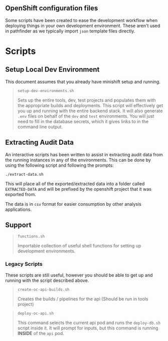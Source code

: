 ## OpenShift configuration files

Some scripts have been created to ease the development workflow when deploying things in your own development environment.  These aren't used in pathfinder as we typically import `json` template files directly.

# Scripts 

## Setup Local Dev Environment
This document assumes that you already have minishift setup and running.

> `setup-dev-environments.sh`
>
> Sets up the entire tools, dev, test projects and populates them with the appropriate builds and deployments.  This script will effectively get you up and running with the entire backend stack.  It will also generate `.env` files on behalf of the `dev` and `test` environments.  You will just need to fill in the database secrets, which it gives links to in the command line output.

## Extracting Audit Data

An interactive scripts has been written to assist in extracting audit data from the running instances in any of the environments.  This can be done by using the following script and following the prompts:

`./extract-data.sh`

This will place all of the exported/extracted data into a folder called `EXTRACTED-DATA` and will be prefixed by the openshift project that it was exported from.

The data is in `csv` format for easier consumption by other analysis applications.

## Support

> `functions.sh`
>
> Importable collection of useful shell functions for setting up development environments.

### Legacy Scripts
These scripts are still useful, however you should be able to get up and running with the script described above.

> `create-oc-api-builds.sh`
>
> Creates the builds / pipelines for the api (Should be run in tools project)
  
> `deploy-oc-api.sh`
>
> This command selects the current api pod and runs the `deploy-db.sh` script inside it.  It will prompt for inputs, but this command is running **INSIDE** of the `api` pod.